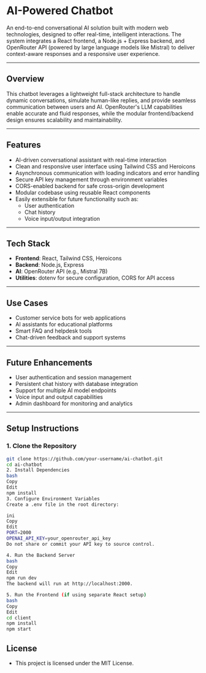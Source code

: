 # AI-Powered Chatbot

An end-to-end conversational AI solution built with modern web technologies, designed to offer real-time, intelligent interactions. The system integrates a React frontend, a Node.js + Express backend, and OpenRouter API (powered by large language models like Mistral) to deliver context-aware responses and a responsive user experience.

---

## Overview

This chatbot leverages a lightweight full-stack architecture to handle dynamic conversations, simulate human-like replies, and provide seamless communication between users and AI. OpenRouter's LLM capabilities enable accurate and fluid responses, while the modular frontend/backend design ensures scalability and maintainability.

---

## Features

- AI-driven conversational assistant with real-time interaction
- Clean and responsive user interface using Tailwind CSS and Heroicons
- Asynchronous communication with loading indicators and error handling
- Secure API key management through environment variables
- CORS-enabled backend for safe cross-origin development
- Modular codebase using reusable React components
- Easily extensible for future functionality such as:
  - User authentication
  - Chat history
  - Voice input/output integration

---

## Tech Stack

- **Frontend**: React, Tailwind CSS, Heroicons
- **Backend**: Node.js, Express
- **AI**: OpenRouter API (e.g., Mistral 7B)
- **Utilities**: dotenv for secure configuration, CORS for API access

---

## Use Cases

- Customer service bots for web applications
- AI assistants for educational platforms
- Smart FAQ and helpdesk tools
- Chat-driven feedback and support systems

---

## Future Enhancements

- User authentication and session management
- Persistent chat history with database integration
- Support for multiple AI model endpoints
- Voice input and output capabilities
- Admin dashboard for monitoring and analytics

---

## Setup Instructions

### 1. Clone the Repository

```bash
git clone https://github.com/your-username/ai-chatbot.git
cd ai-chatbot
2. Install Dependencies
bash
Copy
Edit
npm install
3. Configure Environment Variables
Create a .env file in the root directory:

ini
Copy
Edit
PORT=2000
OPENAI_API_KEY=your_openrouter_api_key
Do not share or commit your API key to source control.

4. Run the Backend Server
bash
Copy
Edit
npm run dev
The backend will run at http://localhost:2000.

5. Run the Frontend (if using separate React setup)
bash
Copy
Edit
cd client
npm install
npm start
```

## License

- This project is licensed under the MIT License.
